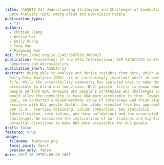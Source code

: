 ```yaml
---
title: (ASSETS'23) Understanding Strategies and Challenges of Conducting Daily
  Data Analysis (DDA) Among Blind and Low-vision People
publication_types:
  - "1"
authors:
  - Chutian Jiang
  - Wentao Lei
  - Emily Kuang
  - Teng Han
  - Mingming Fan
doi: https://doi.org/10.1145/3597638.3608423
publication: Proceedings of the 25th International ACM SIGACCESS Conference on
  Computers and Accessibility
publication_short: ASSETS'23
abstract: Being able to analyze and derive insights from data, which we call
  Daily Data Analysis (DDA), is an increasingly important skill in everyday
  life. While the accessibility community has explored ways to make data more
  accessible to blind and low-vision (BLV) people, little is known about how BLV
  people perform DDA. Knowing BLV people’s strategies and challenges in DDA
  would allow the community to make DDA more accessible to them. Toward this
  goal, we conducted a mixed-methods study of interviews and think-aloud
  sessions with BLV people (N=16). Our study revealed five key approaches for
  DDA (i.e., overview obtaining, column comparison, key statistics
  identification, note-taking, and data validation) and the associated
  challenges. We discussed the implications of our findings and highlighted
  potential directions to make DDA more accessible for BLV people.
draft: false
featured: true
image:
  filename: featured.png
  focal_point: Smart
  preview_only: false
date: 2023-10-25T02:09:28.180Z
---
```


